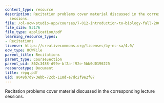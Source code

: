 ```yaml
---
content_type: resource
description: Recitation problems cover material discussed in the corresponding lecture
  sessions.
file: /ol-ocw-studio-app/courses/7-012-introduction-to-biology-fall-2004/a049b7d93ebb72cb118de7dc2f9e2f87_repq.pdf
file_size: 83176
file_type: application/pdf
learning_resource_types:
- Recitations
license: https://creativecommons.org/licenses/by-nc-sa/4.0/
ocw_type: OCWFile
parent_title: Recitations
parent_type: CourseSection
parent_uid: 862c3488-d99e-bf2a-f92e-5bb0d0196225
resourcetype: Document
title: repq.pdf
uid: a049b7d9-3ebb-72cb-118d-e7dc2f9e2f87
---
```

Recitation problems cover material discussed in the corresponding lecture sessions.